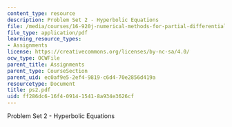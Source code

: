 ```yaml
---
content_type: resource
description: Problem Set 2 - Hyperbolic Equations
file: /media/courses/16-920j-numerical-methods-for-partial-differential-equations-sma-5212-spring-2003/ff286dc616f4091415418a934e3626cf_ps2.pdf
file_type: application/pdf
learning_resource_types:
- Assignments
license: https://creativecommons.org/licenses/by-nc-sa/4.0/
ocw_type: OCWFile
parent_title: Assignments
parent_type: CourseSection
parent_uid: ec0af9e5-2ef4-9819-c6d4-70e2856d419a
resourcetype: Document
title: ps2.pdf
uid: ff286dc6-16f4-0914-1541-8a934e3626cf
---
```

Problem Set 2 - Hyperbolic Equations